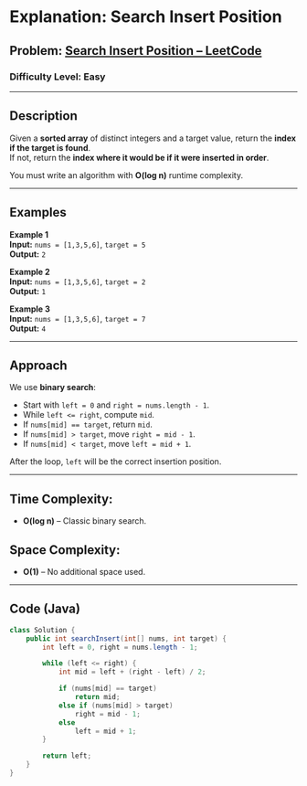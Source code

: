 # **Explanation: Search Insert Position**

## **Problem:** [Search Insert Position – LeetCode](https://leetcode.com/problems/search-insert-position/)

### **Difficulty Level:** Easy

---

## **Description**  
Given a **sorted array** of distinct integers and a target value, return the **index if the target is found**.  
If not, return the **index where it would be if it were inserted in order**.

You must write an algorithm with **O(log n)** runtime complexity.

---

## **Examples**

**Example 1**  
**Input:** `nums = [1,3,5,6]`, `target = 5`  
**Output:** `2`

**Example 2**  
**Input:** `nums = [1,3,5,6]`, `target = 2`  
**Output:** `1`

**Example 3**  
**Input:** `nums = [1,3,5,6]`, `target = 7`  
**Output:** `4`

---

## **Approach**

We use **binary search**:

- Start with `left = 0` and `right = nums.length - 1`.
- While `left <= right`, compute `mid`.
- If `nums[mid] == target`, return `mid`.
- If `nums[mid] > target`, move `right = mid - 1`.
- If `nums[mid] < target`, move `left = mid + 1`.

After the loop, `left` will be the correct insertion position.

---

## **Time Complexity:**  
- **O(log n)** – Classic binary search.

## **Space Complexity:**  
- **O(1)** – No additional space used.

---

## **Code (Java)**

```java
class Solution {
    public int searchInsert(int[] nums, int target) {
        int left = 0, right = nums.length - 1;

        while (left <= right) {
            int mid = left + (right - left) / 2;

            if (nums[mid] == target)
                return mid;
            else if (nums[mid] > target)
                right = mid - 1;
            else
                left = mid + 1;
        }

        return left;
    }
}
